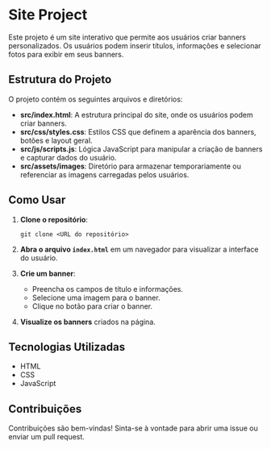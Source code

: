 # Site Project

Este projeto é um site interativo que permite aos usuários criar banners personalizados. Os usuários podem inserir títulos, informações e selecionar fotos para exibir em seus banners.

## Estrutura do Projeto

O projeto contém os seguintes arquivos e diretórios:

- **src/index.html**: A estrutura principal do site, onde os usuários podem criar banners.
- **src/css/styles.css**: Estilos CSS que definem a aparência dos banners, botões e layout geral.
- **src/js/scripts.js**: Lógica JavaScript para manipular a criação de banners e capturar dados do usuário.
- **src/assets/images**: Diretório para armazenar temporariamente ou referenciar as imagens carregadas pelos usuários.

## Como Usar

1. **Clone o repositório**:
   ```
   git clone <URL do repositório>
   ```

2. **Abra o arquivo `index.html`** em um navegador para visualizar a interface do usuário.

3. **Crie um banner**:
   - Preencha os campos de título e informações.
   - Selecione uma imagem para o banner.
   - Clique no botão para criar o banner.

4. **Visualize os banners** criados na página.

## Tecnologias Utilizadas

- HTML
- CSS
- JavaScript

## Contribuições

Contribuições são bem-vindas! Sinta-se à vontade para abrir uma issue ou enviar um pull request.